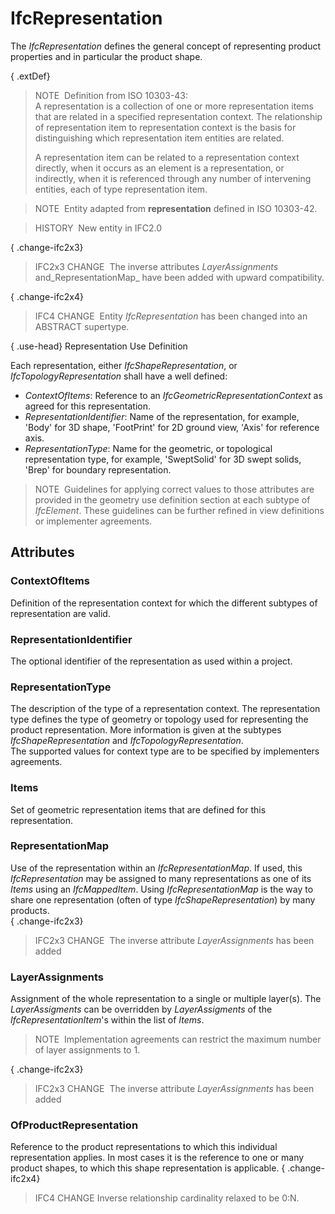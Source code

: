 # IfcRepresentation

The _IfcRepresentation_ defines the general concept of representing product properties and in particular the product shape.

{ .extDef}
> NOTE&nbsp; Definition from ISO 10303-43:  
> A representation is a collection of one or more representation items that are related in a specified representation context. The relationship of representation item to representation context is the basis for distinguishing which representation item entities are related.  
>   
> A representation item can be related to a representation context directly, when it occurs as an element is a representation, or indirectly, when it is referenced through any number of intervening entities, each of type representation item.

> NOTE&nbsp; Entity adapted from **representation** defined in ISO 10303-42.

> HISTORY&nbsp; New entity in IFC2.0

{ .change-ifc2x3}
> IFC2x3 CHANGE&nbsp; The inverse attributes _LayerAssignments_ and_RepresentationMap_ have been added with upward compatibility.

{ .change-ifc2x4}
> IFC4 CHANGE&nbsp; Entity _IfcRepresentation_ has been changed into an ABSTRACT supertype.

{ .use-head}
Representation Use Definition

Each representation, either _IfcShapeRepresentation_, or _IfcTopologyRepresentation_ shall have a well defined:

*  _ContextOfItems_: Reference to an _IfcGeometricRepresentationContext_ as agreed for this representation. 
*  _RepresentationIdentifier_: Name of the representation, for example, 'Body' for 3D shape, 'FootPrint' for 2D ground view, 'Axis' for reference axis. 
*  _RepresentationType_: Name for the geometric, or topological representation type, for example, 'SweptSolid' for 3D swept solids, 'Brep' for boundary representation. 

> NOTE&nbsp; Guidelines for applying correct values to those attributes are provided in the geometry use definition section at each subtype of _IfcElement_. These guidelines can be further refined in view definitions or implementer agreements.

## Attributes

### ContextOfItems
Definition of the representation context for which the different subtypes of representation are valid.

### RepresentationIdentifier
The optional identifier of the representation as used within a project.

### RepresentationType
The description of the type of a representation context. The representation type defines the type of geometry or topology used for representing the product representation. More information is given at the subtypes _IfcShapeRepresentation_ and _IfcTopologyRepresentation_.  
The supported values for context type are to be specified by implementers agreements.

### Items
Set of geometric representation items that are defined for this representation.

### RepresentationMap
Use of the representation within an _IfcRepresentationMap_. If used, this _IfcRepresentation_ may be assigned to many representations as one of its _Items_ using an _IfcMappedItem_. Using _IfcRepresentationMap_ is the way to share one representation (often of type _IfcShapeRepresentation_) by many products.  
{ .change-ifc2x3}
> IFC2x3 CHANGE&nbsp; The inverse attribute _LayerAssignments_ has been added

### LayerAssignments
Assignment of the whole representation to a single or multiple layer(s). The _LayerAssigments_ can be overridden by _LayerAssigments_ of the _IfcRepresentationItem_'s within the list of _Items_.
> NOTE&nbsp; Implementation agreements can restrict the maximum number of layer assignments to 1.

{ .change-ifc2x3}
> IFC2x3 CHANGE&nbsp; The inverse attribute _LayerAssignments_ has been added

### OfProductRepresentation
Reference to the product representations to which this individual representation applies. In most cases it is the reference to one or many product shapes, to which this shape representation is applicable.
{ .change-ifc2x4}
> IFC4 CHANGE Inverse relationship cardinality relaxed to be 0:N.
